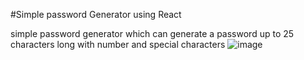 #Simple password Generator using React

simple password generator which can generate a password up to 25 characters long with number and special characters 
![image](https://user-images.githubusercontent.com/64041209/174295664-afce1b64-84bf-47aa-bcd6-b03bf6784d7b.png)

